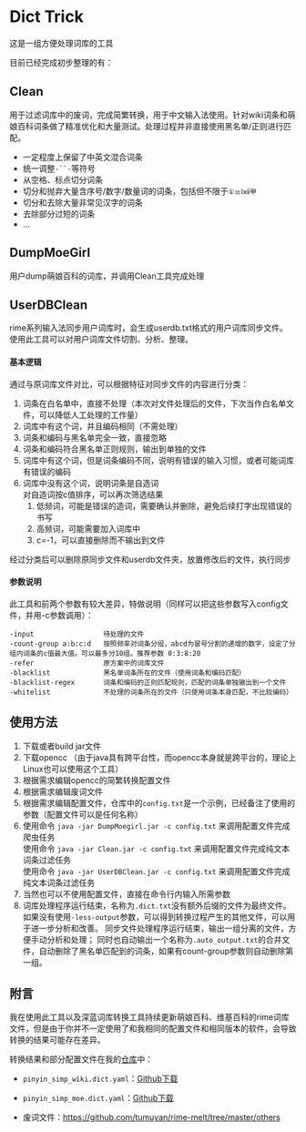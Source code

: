 # Dict Trick

这是一组方便处理词库的工具

目前已经完成初步整理的有：

## Clean

用于过滤词库中的废词，完成简繁转换，用于中文输入法使用。针对wiki词条和萌娘百科词条做了精准优化和大量测试。处理过程并非直接使用黑名单/正则进行匹配。

- 一定程度上保留了中英文混合词条
- 统一调整`-``·`等符号
- 从空格、标点切分词条
- 切分和抛弃大量含序号/数字/数量词的词条，包括但不限于`①⒛Ⅰⅻ甲`
- 切分和去除大量非常见汉字的词条
- 去除部分过短的词条
- ...

## DumpMoeGirl

用户dump萌娘百科的词库，并调用Clean工具完成处理

## UserDBClean

rime系列输入法同步用户词库时，会生成userdb.txt格式的用户词库同步文件。  
使用此工具可以对用户词库文件切割、分析、整理。  

#### 基本逻辑
通过与原词库文件对比，可以根据特征对同步文件的内容进行分类：  
1. 词条在白名单中，直接不处理（本次对文件处理后的文件，下次当作白名单文件，可以降低人工处理的工作量）
2. 词库中有这个词，并且编码相同（不需处理）
3. 词条和编码与黑名单完全一致，直接忽略
4. 词条和编码符合黑名单正则规则，输出到单独的文件
5. 词库中有这个词，但是词条编码不同，说明有错误的输入习惯，或者可能词库有错误的编码
6. 词库中没有这个词，说明词条是自造词  
   对自造词按c值排序，可以再次筛选结果
   1. 低频词，可能是错误的造词，需要确认并删除，避免后续打字出现错误的书写
   2. 高频词，可能需要加入词库中
   3. c=-1，可以直接删除而不输出到文件
   
经过分类后可以删除原同步文件和userdb文件夹，放置修改后的文件，执行同步

#### 参数说明
此工具和前两个参数有较大差异，特做说明（同样可以把这些参数写入config文件，并用-c参数调用）：

    -input                 待处理的文件
    -count-group a:b:c:d   按照频率对词条分组，abcd为冒号分割的递增的数字，设定了分组内词条的c值最大值。可以最多分10组。推荐参数 0:3:8:20
    -refer                 原方案中的词库文件
    -blacklist             黑名单词条所在的文件（使用词条和编码匹配）
    -blacklist-regex       词条和编码的正则匹配规则，匹配的词条单独输出到一个文件
    -whitelist             不处理的词条所在的文件（只使用词条本身匹配，不比较编码）

## 使用方法

1. 下载或者build jar文件
2. 下载opencc （由于java具有跨平台性，而opencc本身就是跨平台的，理论上Linux也可以使用这个工具）
3. 根据需求编辑opencc的简繁转换配置文件
4. 根据需求编辑废词文件
5. 根据需求编辑配置文件，仓库中的`config.txt`是一个示例，已经备注了使用的参数（配置文件可以是任何名称）
6. 使用命令 `java -jar DumpMoegirl.jar -c config.txt` 来调用配置文件完成爬虫任务  
   使用命令 `java -jar Clean.jar -c config.txt` 来调用配置文件完成纯文本词条过滤任务  
   使用命令 `java -jar UserDBClean.jar -c config.txt` 来调用配置文件完成纯文本词条过滤任务 
7. 当然也可以不使用配置文件，直接在命令行内输入所需参数
8. 词库处理程序运行结束，名称为`.dict.txt`没有额外后缀的文件为最终文件。如果没有使用`-less-output`参数，可以得到转换过程产生的其他文件，可以用于进一步分析和改善。
   同步文件处理程序运行结束，输出一组分离的文件，方便手动分析和处理；
   同时也自动输出一个名称为`.auto_output.txt`的合并文件，自动删除了黑名单匹配到的词条，如果有count-group参数则自动删除第一组。



## 附言

我在使用此工具以及深蓝词库转换工具持续更新萌娘百科、维基百科的rime词库文件，但是由于你并不一定使用了和我相同的配置文件和相同版本的软件，会导致转换的结果可能存在差异。



转换结果和部分配置文件在我的[仓库](https://github.com/tumuyan/rime-melt)中：

- `pinyin_simp_wiki.dict.yaml`：[Github下载](https://github.com/tumuyan/rime-pinyin-simp/raw/master/pinyin_simp_wiki.dict.yaml)
- `pinyin_simp_moe.dict.yaml`：[Github下载](https://github.com/tumuyan/rime-pinyin-simp/raw/master/pinyin_simp_moe.dict.yaml)

- 废词文件：https://github.com/tumuyan/rime-melt/tree/master/others

